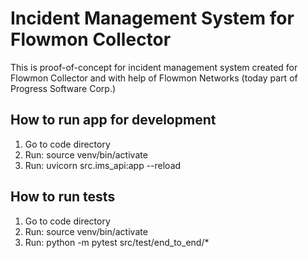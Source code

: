 # Incident Management System for Flowmon Collector
This is proof-of-concept for incident management system created for Flowmon Collector and with help of Flowmon Networks (today part of Progress Software Corp.)

## How to run app for development
1) Go to code directory
2) Run: source venv/bin/activate
3) Run: uvicorn src.ims_api:app --reload

## How to run tests
1) Go to code directory
2) Run: source venv/bin/activate
3) Run: python -m pytest src/test/end_to_end/*


